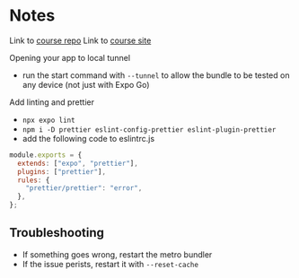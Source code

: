 # Notes

Link to [course repo](https://github.com/kadikraman/react-native-v3-course-app)
Link to [course site](https://kadikraman.github.io/react-native-v3-course/)

Opening your app to local tunnel

- run the start command with `--tunnel` to allow the bundle to be tested on any device (not just with Expo Go)

Add linting and prettier

- `npx expo lint`
- `npm i -D prettier eslint-config-prettier eslint-plugin-prettier`
- add the following code to eslintrc.js

```js
module.exports = {
  extends: ["expo", "prettier"],
  plugins: ["prettier"],
  rules: {
    "prettier/prettier": "error",
  },
};
```

## Troubleshooting

- If something goes wrong, restart the metro bundler
- If the issue perists, restart it with `--reset-cache`
